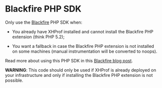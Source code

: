 Blackfire PHP SDK 
=================

Only use the [Blackfire](https://blackfire.io/) PHP SDK when:

 * You already have XHProf installed and cannot install the Blackfire PHP
   extension (think PHP 5.2);

 * You want a fallback in case the Blackfire PHP extension is not installed on
   some machines (manual instrumentation will be converted to noops).

Read more about using this PHP SDK in this [Blackfire blog
post](http://blog.blackfire.io/blackfire-for-xhprof-users.html).

**WARNING**: This code should only be used if XHProf is already deployed on
your infrastructure and only if installing the Blackfire PHP extension is not
possible.
